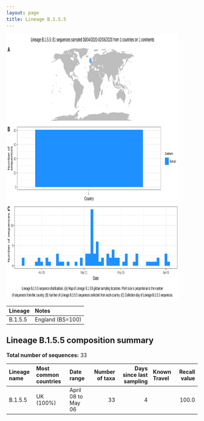 ```yaml
---
layout: page
title: Lineage B.1.5.5
---
```




<img src="../assets/images/B.1.5.5.svg" alt="B.1.5.5 lineage summary figure" width="90%" height="700px" />


| Lineage | Notes |
|:-----|:-----|
| B.1.5.5 | England (BS=100) |

<h2>Lineage B.1.5.5 composition summary </h2>

<strong>Total number of sequences:</strong> 33

| Lineage name | Most common countries | Date range | Number of taxa |  Days since last sampling | Known Travel | Recall value |
|:-----|:-----|:-------|-------:|-------:|:---------|--------:|
| B.1.5.5 | UK (100%) | April 08 to May 06 | 33 | 4 |  | 100.0 |

